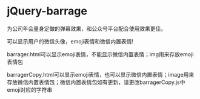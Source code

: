 # jQuery-barrage

为公司年会量身定做的弹幕效果，和公众号平台配合使用效果更佳。

可以显示用户的微信头像，emoji表情和微信内置表情!

barrager.html可以显示emoji表情，不能显示微信内置表情；img用来存放emoji表情包

barragerCopy.html可以显示emoji表情，也可以显示微信内置表情；image用来存放微信内置表情包；微信内置表情包如有更新，请更改barragerCopy.js中emoji对应的字符串
